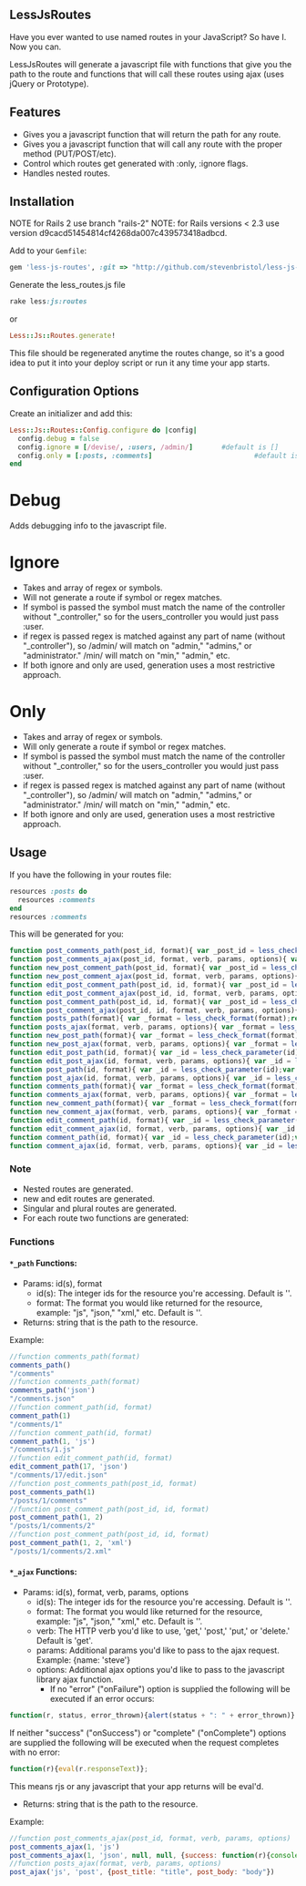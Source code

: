 ## LessJsRoutes

Have you ever wanted to use named routes in your JavaScript? So have I. Now you can.

LessJsRoutes will generate a javascript file with functions that give you the path to the route
and functions that will call these routes using ajax (uses jQuery or Prototype).



## Features

* Gives you a javascript function that will return the path for any route.
* Gives you a javascript function that will call any route with the proper method (PUT/POST/etc).
* Control which routes get generated with :only, :ignore flags.
* Handles nested routes.



## Installation

NOTE for Rails 2 use branch "rails-2"
NOTE: for Rails versions < 2.3 use version d9cacd51454814cf4268da007c439573418adbcd.

Add to your `Gemfile`:

``` rb
gem 'less-js-routes', :git => "http://github.com/stevenbristol/less-js-routes"
```

Generate the less_routes.js file

``` rb
rake less:js:routes
```

or 

``` rb
Less::Js::Routes.generate!
```

This file should be regenerated anytime the routes change, so it's a good idea to put it into your deploy script or run it any time your app starts.


## Configuration Options

Create an initializer and add this:

``` rb
Less::Js::Routes::Config.configure do |config|
  config.debug = false 													#default is false
  config.ignore = [/devise/, :users, /admin/]		#default is []
  config.only = [:posts, :comments]							#default is []
end
```

# Debug
Adds debugging info to the javascript file.

# Ignore
* Takes and array of regex or symbols. 
* Will not generate a route if symbol or regex matches.
* If symbol is passed the symbol must match the name of the controller without "_controller," so for the users_controller you would just pass :user.
* if regex is passed regex is matched against any part of name (without "_controller"), so /admin/ will match on "admin," "admins," or "administrator." /min/ will match on "min," "admin," etc.
* If both ignore and only are used, generation uses a most restrictive approach.

# Only

* Takes and array of regex or symbols. 
* Will only generate a route if symbol or regex matches.
* If symbol is passed the symbol must match the name of the controller without "_controller," so for the users_controller you would just pass :user.
* if regex is passed regex is matched against any part of name (without "_controller"), so /admin/ will match on "admin," "admins," or "administrator." /min/ will match on "min," "admin," etc.
* If both ignore and only are used, generation uses a most restrictive approach.


## Usage

If you have the following in your routes file:

``` rb
resources :posts do
  resources :comments
end
resources :comments
```

This will be generated for you:

``` js
function post_comments_path(post_id, format){ var _post_id = less_check_parameter(post_id);var _format = less_check_format(format);return '/posts' + '/' + _post_id + '/comments' + _format}
function post_comments_ajax(post_id, format, verb, params, options){ var _post_id = less_check_parameter(post_id);var _format = less_check_format(format);return less_ajax('/posts' + '/' + _post_id + '/comments' + _format, verb, params, options)}
function new_post_comment_path(post_id, format){ var _post_id = less_check_parameter(post_id);var _format = less_check_format(format);return '/posts' + '/' + _post_id + '/comments' + '/new' + _format}
function new_post_comment_ajax(post_id, format, verb, params, options){ var _post_id = less_check_parameter(post_id);var _format = less_check_format(format);return less_ajax('/posts' + '/' + _post_id + '/comments' + '/new' + _format, verb, params, options)}
function edit_post_comment_path(post_id, id, format){ var _post_id = less_check_parameter(post_id);var _id = less_check_parameter(id);var _format = less_check_format(format);return '/posts' + '/' + _post_id + '/comments' + '/' + _id + '/edit' + _format}
function edit_post_comment_ajax(post_id, id, format, verb, params, options){ var _post_id = less_check_parameter(post_id);var _id = less_check_parameter(id);var _format = less_check_format(format);return less_ajax('/posts' + '/' + _post_id + '/comments' + '/' + _id + '/edit' + _format, verb, params, options)}
function post_comment_path(post_id, id, format){ var _post_id = less_check_parameter(post_id);var _id = less_check_parameter(id);var _format = less_check_format(format);return '/posts' + '/' + _post_id + '/comments' + '/' + _id + _format}
function post_comment_ajax(post_id, id, format, verb, params, options){ var _post_id = less_check_parameter(post_id);var _id = less_check_parameter(id);var _format = less_check_format(format);return less_ajax('/posts' + '/' + _post_id + '/comments' + '/' + _id + _format, verb, params, options)}
function posts_path(format){ var _format = less_check_format(format);return '/posts' + _format}
function posts_ajax(format, verb, params, options){ var _format = less_check_format(format);return less_ajax('/posts' + _format, verb, params, options)}
function new_post_path(format){ var _format = less_check_format(format);return '/posts' + '/new' + _format}
function new_post_ajax(format, verb, params, options){ var _format = less_check_format(format);return less_ajax('/posts' + '/new' + _format, verb, params, options)}
function edit_post_path(id, format){ var _id = less_check_parameter(id);var _format = less_check_format(format);return '/posts' + '/' + _id + '/edit' + _format}
function edit_post_ajax(id, format, verb, params, options){ var _id = less_check_parameter(id);var _format = less_check_format(format);return less_ajax('/posts' + '/' + _id + '/edit' + _format, verb, params, options)}
function post_path(id, format){ var _id = less_check_parameter(id);var _format = less_check_format(format);return '/posts' + '/' + _id + _format}
function post_ajax(id, format, verb, params, options){ var _id = less_check_parameter(id);var _format = less_check_format(format);return less_ajax('/posts' + '/' + _id + _format, verb, params, options)}
function comments_path(format){ var _format = less_check_format(format);return '/comments' + _format}
function comments_ajax(format, verb, params, options){ var _format = less_check_format(format);return less_ajax('/comments' + _format, verb, params, options)}
function new_comment_path(format){ var _format = less_check_format(format);return '/comments' + '/new' + _format}
function new_comment_ajax(format, verb, params, options){ var _format = less_check_format(format);return less_ajax('/comments' + '/new' + _format, verb, params, options)}
function edit_comment_path(id, format){ var _id = less_check_parameter(id);var _format = less_check_format(format);return '/comments' + '/' + _id + '/edit' + _format}
function edit_comment_ajax(id, format, verb, params, options){ var _id = less_check_parameter(id);var _format = less_check_format(format);return less_ajax('/comments' + '/' + _id + '/edit' + _format, verb, params, options)}
function comment_path(id, format){ var _id = less_check_parameter(id);var _format = less_check_format(format);return '/comments' + '/' + _id + _format}
function comment_ajax(id, format, verb, params, options){ var _id = less_check_parameter(id);var _format = less_check_format(format);return less_ajax('/comments' + '/' + _id + _format, verb, params, options)}
```

### Note

* Nested routes are generated.
* new and edit routes are generated.
* Singular and plural routes are generated.
* For each route two functions are generated: 



### Functions

#### ```*_path``` Functions:

* Params: id(s), format
	* id(s): The integer ids for the resource you're accessing. Default is ''.
	* format: The format you would like returned for the resource, example: "js", "json," "xml," etc. Default is ''.
* Returns: string that is the path to the resource. 

Example:

``` js
//function comments_path(format)
comments_path()
"/comments"
//function comments_path(format)
comments_path('json')
"/comments.json"
//function comment_path(id, format)
comment_path(1)
"/comments/1"
//function comment_path(id, format)
comment_path(1, 'js')
"/comments/1.js"
//function edit_comment_path(id, format)
edit_comment_path(17, 'json')
"/comments/17/edit.json"
//function post_comments_path(post_id, format)
post_comments_path(1)
"/posts/1/comments"
//function post_comment_path(post_id, id, format)
post_comment_path(1, 2)
"/posts/1/comments/2"
//function post_comment_path(post_id, id, format)
post_comment_path(1, 2, 'xml')
"/posts/1/comments/2.xml"
```



#### ```*_ajax``` Functions:

* Params: id(s), format, verb, params, options
	* id(s): The integer ids for the resource you're accessing. Default is ''.
	* format: The format you would like returned for the resource, example: "js", "json," "xml," etc. Default is ''.
	* verb: The HTTP verb you'd like to use, 'get,' 'post,' 'put,' or 'delete.'  Default is 'get'.
	* params: Additional params you'd like to pass to the ajax request. Example: {name: 'steve'}
	* options: Additional ajax options you'd like to pass to the javascript library ajax function. 
		*	If no "error" ("onFailure") option is supplied the following will be executed if an error occurs:
	
``` js
function(r, status, error_thrown){alert(status + ": " + error_thrown)}
```

If neither "success" ("onSuccess") or "complete" ("onComplete") options are supplied the following will be executed when the request completes with no error:

``` js
function(r){eval(r.responseText)};
```
This means rjs or any javascript that your app returns will be eval'd.
* Returns: string that is the path to the resource. 

Example:

``` js
//function post_comments_ajax(post_id, format, verb, params, options)
post_comments_ajax(1, 'js')
post_comments_ajax(1, 'json', null, null, {success: function(r){console.log(r)}}))
//function posts_ajax(format, verb, params, options)
post_ajax('js', 'post', {post_title: "title", post_body: "body"})
```






